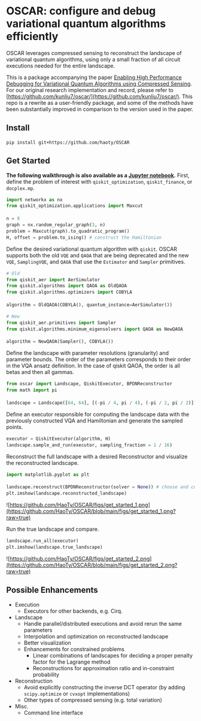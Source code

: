 # OSCAR: configure and debug variational quantum algorithms efficiently
OSCAR leverages compressed sensing to reconstruct the landscape of variational quantum algorithms, using only a small fraction of all circuit executions needed for the entire landscape.

This is a package accompanying the paper [Enabling High Performance Debugging for Variational Quantum Algorithms using Compressed Sensing](https://doi.org/10.1145/3579371.3589044). For our original research implementation and record, please refer to [https://github.com/kunliu7/oscar/](https://github.com/kunliu7/oscar/). This repo is a rewrite as a user-friendly package, and some of the methods have been substantially improved in comparison to the version used in the paper.

## Install
```
pip install git+https://github.com/haoty/OSCAR
```

## Get Started
__The following walkthrough is also available as a [Jupyter notebook](https://github.com/HaoTy/OSCAR/blob/main/notebooks/get_started.ipynb).__
First, define the problem of interest with `qiskit_optimization`, `qiskit_finance`, or `docplex.mp`.


```python
import networkx as nx
from qiskit_optimization.applications import Maxcut

n = 8
graph = nx.random_regular_graph(3, n)
problem = Maxcut(graph).to_quadratic_program()
H, offset = problem.to_ising() # construct the Hamiltonian
```

Define the desired variational quantum algorithm with `qiskit`.
OSCAR supports both the old `VQE` and `QAOA` that are being deprecated and the new `VQE`, `SamplingVQE`, and `QAOA` that use the `Estimator` and `Sampler` primitives.


```python
# Old
from qiskit_aer import AerSimulator
from qiskit.algorithms import QAOA as OldQAOA
from qiskit.algorithms.optimizers import COBYLA

algorithm = OldQAOA(COBYLA(), quantum_instance=AerSimulator())
```


```python
# New
from qiskit_aer.primitives import Sampler
from qiskit.algorithms.minimum_eigensolvers import QAOA as NewQAOA

algorithm = NewQAOA(Sampler(), COBYLA())
```

Define the landscape with parameter resolutions (granularity) and parameter bounds.
The order of the parameters corresponds to their order in the VQA ansatz definition. In the case of qiskit QAOA, the order is all betas and then all gammas.


```python
from oscar import Landscape, QiskitExecutor, BPDNReconstructor
from math import pi

landscape = Landscape([64, 64], [(-pi / 4, pi / 4), (-pi / 2, pi / 2)])
```

Define an executor responsible for computing the landscape data with the previously constructed VQA and Hamiltonian and generate the sampled points.


```python
executor = QiskitExecutor(algorithm, H)
landscape.sample_and_run(executor, sampling_fraction = 1 / 16)
```


Reconstruct the full landscape with a desired Reconstructor and visualize the reconstructed landscape.


```python
import matplotlib.pyplot as plt

landscape.reconstruct(BPDNReconstructor(solver = None)) # choose and config a desired cvxpy solver
plt.imshow(landscape.reconstructed_landscape)
```


    
![https://github.com/HaoTy/OSCAR/figs/get_started_1.png](https://github.com/HaoTy/OSCAR/blob/main/figs/get_started_1.png?raw=true)



Run the true landscape and compare.


```python
landscape.run_all(executor)
plt.imshow(landscape.true_landscape)
```

    
![https://github.com/HaoTy/OSCAR/figs/get_started_2.png](https://github.com/HaoTy/OSCAR/blob/main/figs/get_started_2.png?raw=true)




## Possible Enhancements
- Execution
    - Executors for other backends, e.g. Cirq.
- Landscape
    - Handle parallel/distributed executions and avoid rerun the same parameters
    - Interpolation and optimization on reconstructed landscape
    - Better visualization
    - Enhancements for constrained problems
        - Linear combinations of landscapes for deciding a proper penalty factor for the Lagrange method
        - Reconstructions for approximation ratio and in-constraint probability
- Reconstruction
    - Avoid explicitly constructing the inverse DCT operator (by adding `scipy.optimize` or `cvxopt` implementations)
    - Other types of compressed sensing (e.g. total variation)
- Misc.
    - Command line interface
